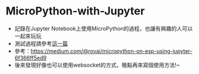# MicroPython-with-Jupyter

- 記錄在Jupyter Notebook上使用MicroPython的過程，也讓有興趣的人可以一起來玩玩
- 測試過程請參考[這一篇](micropython-jupyter-test.ipynb)
- 參考：https://medium.com/@rovai/micropython-on-esp-using-jupyter-6f366ff5ed9
- 後來發現好像也可以使用websocket的方式，晚點再來寫個使用方法!~
